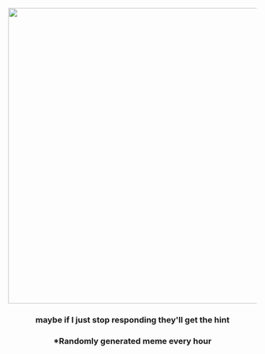 <p align="center">
        <img src="https://i.redd.it/jd1vvmyhi5391.gif" width="600" height="600">
        </p>
        <h3 align="center">maybe if I just stop responding they'll get the hint</h3>
        <h3 align="center">*Randomly generated meme every hour</h3>
    